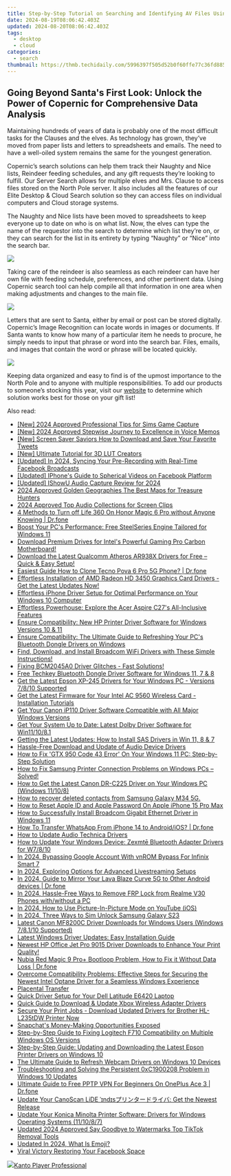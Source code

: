 ```yaml
---
title: Step-by-Step Tutorial on Searching and Identifying AV Files Using Copernic Software
date: 2024-08-19T08:06:42.403Z
updated: 2024-08-20T08:06:42.403Z
tags:
  - desktop
  - cloud
categories:
  - search
thumbnail: https://thmb.techidaily.com/5996397f505d52b0f60ffe77c36fd8859621590a57dd0707f44eeaa06c560dbc.jpg
---
```


## Going Beyond Santa's First Look: Unlock the Power of Copernic for Comprehensive Data Analysis

Maintaining hundreds of years of data is probably one of the most difficult tasks for the Clauses and the elves. As technology has grown, they’ve moved from paper lists and letters to spreadsheets and emails. The need to have a well-oiled system remains the same for the youngest generation.

 Copernic’s search solutions can help them track their Naughty and Nice lists, Reindeer feeding schedules, and any gift requests they’re looking to fulfill. Our Server Search allows for multiple elves and Mrs. Clause to access files stored on the North Pole server. It also includes all the features of our Elite Desktop & Cloud Search solution so they can access files on individual computers and Cloud storage systems.

 The Naughty and Nice lists have been moved to spreadsheets to keep everyone up to date on who is on what list. Now, the elves can type the name of the requestor into the search to determine which list they’re on, or they can search for the list in its entirety by typing “Naughty” or “Nice” into the search bar.

![](https://copernic.com/wp-content/uploads/2023/12/C1.png)

 Taking care of the reindeer is also seamless as each reindeer can have her own file with feeding schedule, preferences, and other pertinent data. Using Copernic search tool can help compile all that information in one area when making adjustments and changes to the main file.

![](https://copernic.com/wp-content/uploads/2023/12/C2.png)

 Letters that are sent to Santa, either by email or post can be stored digitally. Copernic’s Image Recognition can locate words in images or documents. If Santa wants to know how many of a particular item he needs to procure, he simply needs to input that phrase or word into the search bar. Files, emails, and images that contain the word or phrase will be located quickly.

![](https://copernic.com/wp-content/uploads/2023/12/C3.png)

 Keeping data organized and easy to find is of the upmost importance to the North Pole and to anyone with multiple responsibilities. To add our products to someone’s stocking this year, visit our [website](https://copernic.com/en/comparison/) to determine which solution works best for those on your gift list!


<ins class="adsbygoogle"
     style="display:block"
     data-ad-format="autorelaxed"
     data-ad-client="ca-pub-7571918770474297"
     data-ad-slot="1223367746"></ins>



<ins class="adsbygoogle"
     style="display:block"
     data-ad-client="ca-pub-7571918770474297"
     data-ad-slot="8358498916"
     data-ad-format="auto"
     data-full-width-responsive="true"></ins>

<span class="atpl-alsoreadstyle">Also read:</span>
<div><ul>
<li><a href="https://on-screen-recording.techidaily.com/new-2024-approved-professional-tips-for-sims-game-capture/"><u>[New] 2024 Approved  Professional Tips for Sims Game Capture</u></a></li>
<li><a href="https://fox-access.techidaily.com/new-2024-approved-stepwise-journey-to-excellence-in-voice-memos/"><u>[New] 2024 Approved  Stepwise Journey to Excellence in Voice Memos</u></a></li>
<li><a href="https://twitter-videos.techidaily.com/new-screen-saver-saviors-how-to-download-and-save-your-favorite-tweets/"><u>[New] Screen Saver Saviors  How to Download and Save Your Favorite Tweets</u></a></li>
<li><a href="https://fox-links.techidaily.com/new-ultimate-tutorial-for-3d-lut-creators/"><u>[New] Ultimate Tutorial for 3D LUT Creators</u></a></li>
<li><a href="https://facebook-videos.techidaily.com/updated-in-2024-syncing-your-pre-recording-with-real-time-facebook-broadcasts/"><u>[Updated] In 2024, Syncing Your Pre-Recording with Real-Time Facebook Broadcasts</u></a></li>
<li><a href="https://facebook-clips.techidaily.com/updated-iphones-guide-to-spherical-videos-on-facebook-platform/"><u>[Updated] IPhone's Guide to Spherical Videos on Facebook Platform</u></a></li>
<li><a href="https://digital-screen-recording.techidaily.com/updated-ishowu-audio-capture-review-for-2024/"><u>[Updated] IShowU Audio Capture Review for 2024</u></a></li>
<li><a href="https://on-screen-recording.techidaily.com/2024-approved-golden-geographies-the-best-maps-for-treasure-hunters/"><u>2024 Approved  Golden Geographies  The Best Maps for Treasure Hunters</u></a></li>
<li><a href="https://fox-access.techidaily.com/2024-approved-top-audio-collections-for-screen-clips/"><u>2024 Approved  Top Audio Collections for Screen Clips</u></a></li>
<li><a href="https://location-fake.techidaily.com/4-methods-to-turn-off-life-360-on-honor-magic-6-pro-without-anyone-knowing-drfone-by-drfone-virtual-android/"><u>4 Methods to Turn off Life 360 On Honor Magic 6 Pro without Anyone Knowing | Dr.fone</u></a></li>
<li><a href="https://win-dash.techidaily.com/boost-your-pcs-performance-free-steelseries-engine-tailored-for-windows-11/"><u>Boost Your PC's Performance: Free SteelSeries Engine Tailored for Windows 11</u></a></li>
<li><a href="https://win-dash.techidaily.com/download-premium-drives-for-intels-powerful-gaming-pro-carbon-motherboard/"><u>Download Premium Drives for Intel's Powerful Gaming Pro Carbon Motherboard!</u></a></li>
<li><a href="https://win-dash.techidaily.com/1722971350976-download-the-latest-qualcomm-atheros-ar938x-drivers-for-free-quick-and-easy-setup/"><u>Download the Latest Qualcomm Atheros AR938X Drivers for Free – Quick & Easy Setup!</u></a></li>
<li><a href="https://blog-min.techidaily.com/easiest-guide-how-to-clone-tecno-pova-6-pro-5g-phone-drfone-by-drfone-transfer-from-android-transfer-from-android/"><u>Easiest Guide How to Clone Tecno Pova 6 Pro 5G Phone? | Dr.fone</u></a></li>
<li><a href="https://win-dash.techidaily.com/1722966946676-effortless-installation-of-amd-radeon-hd-3450-graphics-card-drivers-get-the-latest-updates-now/"><u>Effortless Installation of AMD Radeon HD 3450 Graphics Card Drivers - Get the Latest Updates Now!</u></a></li>
<li><a href="https://win-dash.techidaily.com/effortless-iphone-driver-setup-for-optimal-performance-on-your-windows-10-computer/"><u>Effortless iPhone Driver Setup for Optimal Performance on Your Windows 10 Computer</u></a></li>
<li><a href="https://buynow-help.techidaily.com/effortless-powerhouse-explore-the-acer-aspire-c27s-all-inclusive-features/"><u>Effortless Powerhouse: Explore the Acer Aspire C27's All-Inclusive Features</u></a></li>
<li><a href="https://win-dash.techidaily.com/ensure-compatibility-new-hp-printer-driver-software-for-windows-versions-10-and-11/"><u>Ensure Compatibility: New HP Printer Driver Software for Windows Versions 10 & 11</u></a></li>
<li><a href="https://win-dash.techidaily.com/ensure-compatibility-the-ultimate-guide-to-refreshing-your-pcs-bluetooth-dongle-drivers-on-windows/"><u>Ensure Compatibility: The Ultimate Guide to Refreshing Your PC's Bluetooth Dongle Drivers on Windows</u></a></li>
<li><a href="https://win-dash.techidaily.com/1722973184717-find-download-and-install-broadcom-wifi-drivers-with-these-simple-instructions/"><u>Find, Download, and Install Broadcom WiFi Drivers with These Simple Instructions!</u></a></li>
<li><a href="https://win-dash.techidaily.com/fixing-bcm2045a0-driver-glitches-fast-solutions/"><u>Fixing BCM2045A0 Driver Glitches - Fast Solutions!</u></a></li>
<li><a href="https://win-dash.techidaily.com/free-techkey-bluetooth-dongle-driver-software-for-windows-11-7-and-8/"><u>Free Techkey Bluetooth Dongle Driver Software for Windows 11, 7 & 8</u></a></li>
<li><a href="https://win-dash.techidaily.com/get-the-latest-epson-xp-245-drivers-for-your-windows-pc-versions-7810-supported/"><u>Get the Latest Epson XP-245 Drivers for Your Windows PC - Versions 7/8/10 Supported</u></a></li>
<li><a href="https://win-dash.techidaily.com/get-the-latest-firmware-for-your-intel-ac-9560-wireless-card-installation-tutorials/"><u>Get the Latest Firmware for Your Intel AC 9560 Wireless Card - Installation Tutorials</u></a></li>
<li><a href="https://win-dash.techidaily.com/get-your-canon-ip110-driver-software-compatible-with-all-major-windows-versions/"><u>Get Your Canon iP110 Driver Software Compatible with All Major Windows Versions</u></a></li>
<li><a href="https://win-dash.techidaily.com/get-your-system-up-to-date-latest-dolby-driver-software-for-win111081/"><u>Get Your System Up to Date: Latest Dolby Driver Software for Win11/10/8.1</u></a></li>
<li><a href="https://win-dash.techidaily.com/getting-the-latest-updates-how-to-install-sas-drivers-in-win-11-8-and-7/"><u>Getting the Latest Updates: How to Install SAS Drivers in Win 11, 8 & 7</u></a></li>
<li><a href="https://win-dash.techidaily.com/hassle-free-download-and-update-of-audio-device-drivers/"><u>Hassle-Free Download and Update of Audio Device Drivers</u></a></li>
<li><a href="https://driver-error.techidaily.com/how-to-fix-gtx-950-code-43-error-on-your-windows-11-pc-step-by-step-solution/"><u>How to Fix 'GTX 950 Code 43 Error' On Your Windows 11 PC: Step-by-Step Solution</u></a></li>
<li><a href="https://win-dash.techidaily.com/1722963254984-how-to-fix-samsung-printer-connection-problems-on-windows-pcs-solved/"><u>How to Fix Samsung Printer Connection Problems on Windows PCs – Solved!</u></a></li>
<li><a href="https://win-dash.techidaily.com/how-to-get-the-latest-canon-dr-c225-driver-on-your-windows-pc-windows-11108/"><u>How to Get the Latest Canon DR-C225 Driver on Your Windows PC (Windows 11/10/8)</u></a></li>
<li><a href="https://blog-min.techidaily.com/how-to-recover-deleted-contacts-from-samsung-galaxy-m34-5g-by-fonelab-android-recover-contacts/"><u>How to recover deleted contacts from Samsung Galaxy M34 5G.</u></a></li>
<li><a href="https://apple-account.techidaily.com/how-to-reset-apple-id-and-apple-password-on-apple-iphone-15-pro-max-by-drfone-ios/"><u>How to Reset Apple ID and Apple Password On Apple iPhone 15 Pro Max</u></a></li>
<li><a href="https://win-dash.techidaily.com/how-to-successfully-install-broadcom-gigabit-ethernet-driver-in-windows-11/"><u>How to Successfully Install Broadcom Gigabit Ethernet Driver in Windows 11</u></a></li>
<li><a href="https://review-topics.techidaily.com/how-to-transfer-whatsapp-from-iphone-14-to-androidios-drfone-by-drfone-transfer-whatsapp-from-ios-transfer-whatsapp-from-ios/"><u>How To Transfer WhatsApp From iPhone 14 to Android/iOS? | Dr.fone</u></a></li>
<li><a href="https://win-dash.techidaily.com/how-to-update-audio-technica-drivers/"><u>How to Update Audio Technica Drivers</u></a></li>
<li><a href="https://win-dash.techidaily.com/how-to-update-your-windows-device-zexmte-bluetooth-adapter-drivers-for-w7810/"><u>How to Update Your Windows Device: Zexmtē Bluetooth Adapter Drivers for W7/8/10</u></a></li>
<li><a href="https://unlock-android.techidaily.com/in-2024-bypassing-google-account-with-vnrom-bypass-for-infinix-smart-7-by-drfone-android/"><u>In 2024, Bypassing Google Account With vnROM Bypass For Infinix Smart 7</u></a></li>
<li><a href="https://on-screen-recording.techidaily.com/in-2024-exploring-options-for-advanced-livestreaming-setups/"><u>In 2024, Exploring Options for Advanced Livestreaming Setups</u></a></li>
<li><a href="https://screen-mirror.techidaily.com/in-2024-guide-to-mirror-your-lava-blaze-curve-5g-to-other-android-devices-drfone-by-drfone-android/"><u>In 2024, Guide to Mirror Your Lava Blaze Curve 5G to Other Android devices | Dr.fone</u></a></li>
<li><a href="https://bypass-frp.techidaily.com/in-2024-hassle-free-ways-to-remove-frp-lock-from-realme-v30-phones-withwithout-a-pc-by-drfone-android/"><u>In 2024, Hassle-Free Ways to Remove FRP Lock from Realme V30 Phones with/without a PC</u></a></li>
<li><a href="https://some-knowledge.techidaily.com/in-2024-how-to-use-picture-in-picture-mode-on-youtube-ios/"><u>In 2024, How to Use Picture-In-Picture Mode on YouTube (iOS)</u></a></li>
<li><a href="https://sim-unlock.techidaily.com/in-2024-three-ways-to-sim-unlock-samsung-galaxy-s23-by-drfone-android/"><u>In 2024, Three Ways to Sim Unlock Samsung Galaxy S23</u></a></li>
<li><a href="https://win-dash.techidaily.com/latest-canon-mf8200c-driver-downloads-for-windows-users-windows-78110-supported/"><u>Latest Canon MF8200C Driver Downloads for Windows Users (Windows 7/8.1/10 Supported)</u></a></li>
<li><a href="https://win-dash.techidaily.com/latest-windows-driver-updates-easy-installation-guide/"><u>Latest Windows Driver Updates: Easy Installation Guide</u></a></li>
<li><a href="https://win-dash.techidaily.com/newest-hp-office-jet-pro-9015-driver-downloads-to-enhance-your-print-quality/"><u>Newest HP Office Jet Pro 9015 Driver Downloads to Enhance Your Print Quality!</u></a></li>
<li><a href="https://fix-guide.techidaily.com/nubia-red-magic-9-proplus-bootloop-problem-how-to-fix-it-without-data-loss-drfone-by-drfone-fix-android-problems-fix-android-problems/"><u>Nubia Red Magic 9 Pro+ Bootloop Problem, How to Fix it Without Data Loss | Dr.fone</u></a></li>
<li><a href="https://win-dash.techidaily.com/overcome-compatibility-problems-effective-steps-for-securing-the-newest-intel-optane-driver-for-a-seamless-windows-experience/"><u>Overcome Compatibility Problems: Effective Steps for Securing the Newest Intel Optane Driver for a Seamless Windows Experience</u></a></li>
<li><a href="https://win-dash.techidaily.com/placental-transfer/"><u>Placental Transfer</u></a></li>
<li><a href="https://win-dash.techidaily.com/quick-driver-setup-for-your-dell-latitude-e6420-laptop/"><u>Quick Driver Setup for Your Dell Latitude E6420 Laptop</u></a></li>
<li><a href="https://win-dash.techidaily.com/quick-guide-to-download-and-update-xbox-wireless-adapter-drivers/"><u>Quick Guide to Download & Update Xbox Wireless Adapter Drivers</u></a></li>
<li><a href="https://win-dash.techidaily.com/secure-your-print-jobs-download-updated-drivers-for-brother-hl-l235tdw-printer-now/"><u>Secure Your Print Jobs - Download Updated Drivers for Brother HL-L235tDW Printer Now</u></a></li>
<li><a href="https://tiktok-video-recordings.techidaily.com/snapchats-money-making-opportunities-exposed/"><u>Snapchat's Money-Making Opportunities Exposed</u></a></li>
<li><a href="https://win-dash.techidaily.com/step-by-step-guide-to-fixing-logitech-f710-compatibility-on-multiple-windows-os-versions/"><u>Step-by-Step Guide to Fixing Logitech F710 Compatibility on Multiple Windows OS Versions</u></a></li>
<li><a href="https://win-dash.techidaily.com/step-by-step-guide-updating-and-downloading-the-latest-epson-printer-drivers-on-windows-10/"><u>Step-by-Step Guide: Updating and Downloading the Latest Epson Printer Drivers on Windows 10</u></a></li>
<li><a href="https://driver-download.techidaily.com/the-ultimate-guide-to-refresh-webcam-drivers-on-windows-10-devices/"><u>The Ultimate Guide to Refresh Webcam Drivers on Windows 10 Devices</u></a></li>
<li><a href="https://win-dash.techidaily.com/troubleshooting-and-solving-the-persistent-0xc1900208-problem-in-windows-10-updates/"><u>Troubleshooting and Solving the Persistent 0xC1900208 Problem in Windows 10 Updates</u></a></li>
<li><a href="https://fake-location.techidaily.com/ultimate-guide-to-free-pptp-vpn-for-beginners-on-oneplus-ace-3-drfone-by-drfone-virtual-android/"><u>Ultimate Guide to Free PPTP VPN For Beginners On OnePlus Ace 3 | Dr.fone</u></a></li>
<li><a href="https://win-dash.techidaily.com/update-your-canoscan-lide-nds-get-the-newest-release/"><u>Update Your CanoScan LiDE ˈɪndɪsプリンタードライバ: Get the Newest Release</u></a></li>
<li><a href="https://win-dash.techidaily.com/update-your-konica-minolta-printer-software-drivers-for-windows-operating-systems-111087/"><u>Update Your Konica Minolta Printer Software: Drivers for Windows Operating Systems (11/10/8/7)</u></a></li>
<li><a href="https://video-content-creator.techidaily.com/updated-2024-approved-say-goodbye-to-watermarks-top-tiktok-removal-tools/"><u>Updated 2024 Approved Say Goodbye to Watermarks Top TikTok Removal Tools</u></a></li>
<li><a href="https://meme-emoji.techidaily.com/updated-in-2024-what-is-emoji/"><u>Updated In 2024, What Is Emoji?</u></a></li>
<li><a href="https://facebook-videos.techidaily.com/viral-victory-restoring-your-facebook-space/"><u>Viral Victory  Restoring Your Facebook Space</u></a></li>
</ul></div>

<!-- affiliate ads begin -->
<a href="https://secure.2checkout.com/order/checkout.php?PRODS=4742929&QTY=1&AFFILIATE=108875&CART=1"><img src="https://secure.avangate.com/images/merchant/e09fdffe648a30658a9657bbed7b2388/products/boxshot(2).png" border="0">Kanto Player Professional</a>
<!-- affiliate ads end -->